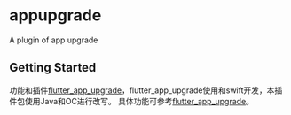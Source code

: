 # appupgrade

A plugin of app upgrade

## Getting Started

功能和插件[flutter_app_upgrade](https://pub.flutter-io.cn/packages/flutter_app_upgrade)，flutter_app_upgrade使用和swift开发，本插件包使用Java和OC进行改写。
具体功能可参考[flutter_app_upgrade](https://pub.flutter-io.cn/packages/flutter_app_upgrade)。

